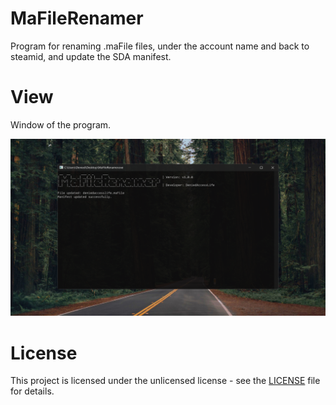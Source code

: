 # MaFileRenamer
Program for renaming .maFile files, under the account name and back to steamid, and update the SDA manifest.

# View
Window of the program.

![alt text](https://raw.githubusercontent.com/DeniedAccessLife/MaFileRenamer/master/view.png)

# License
This project is licensed under the unlicensed license - see the [LICENSE](LICENSE) file for details.
